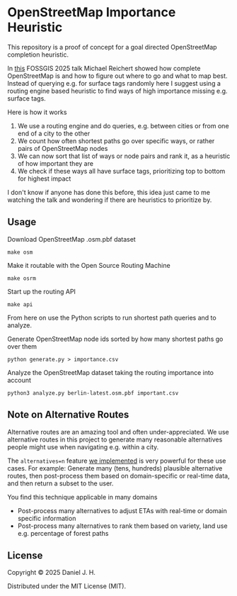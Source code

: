 # OpenStreetMap Importance Heuristic

This repository is a proof of concept for a goal directed OpenStreetMap completion heuristic.

In [this](https://media.ccc.de/v/fossgis2025-58025-openstreetmap-ist-doch-vollstandig) FOSSGIS 2025 talk Michael Reichert showed how complete OpenStreetMap is and how to figure out where to go and what to map best.
Instead of querying e.g. for surface tags randomly here I suggest using a routing engine based heuristic to find ways of high importance missing e.g. surface tags.

Here is how it works
1. We use a routing engine and do queries, e.g. between cities or from one end of a city to the other
2. We count how often shortest paths go over specific ways, or rather pairs of OpenStreetMap nodes
3. We can now sort that list of ways or node pairs and rank it, as a heuristic of how important they are
4. We check if these ways all have surface tags, prioritizing top to bottom for highest impact

I don't know if anyone has done this before, this idea just came to me watching the talk and wondering if there are heuristics to prioritize by.


## Usage

Download OpenStreetMap .osm.pbf dataset

    make osm

Make it routable with the Open Source Routing Machine

    make osrm

Start up the routing API

    make api

From here on use the Python scripts to run shortest path queries and to analyze.

Generate OpenStreetMap node ids sorted by how many shortest paths go over them

    python generate.py > importance.csv

Analyze the OpenStreetMap dataset taking the routing importance into account

    python3 analyze.py berlin-latest.osm.pbf important.csv


## Note on Alternative Routes

Alternative routes are an amazing tool and often under-appreciated.
We use alternative routes in this project to generate many reasonable alternatives people might use when navigating e.g. within a city.

The `alternatives=n` feature [we implemented](https://www.openstreetmap.org/user/daniel-j-h/diary/44020) is very powerful for these use cases.
For example: Generate many (tens, hundreds) plausible alternative routes, then post-process them based on domain-specific or real-time data, and then return a subset to the user.

You find this technique applicable in many domains
- Post-process many alternatives to adjust ETAs with real-time or domain specific information
- Post-process many alternatives to rank them based on variety, land use e.g. percentage of forest paths


## License

Copyright © 2025 Daniel J. H.

Distributed under the MIT License (MIT).
